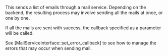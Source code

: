 This sends a list of emails through a mail service. Depending on the backend, the resulting process may involve sending all the mails at once, or one by one.

If all the mails are sent with success, the callback specified as a parameter will be called.

See [MailServiceInterface::set_error_callback] to see how to manage the errors that may occur when sending mail.

